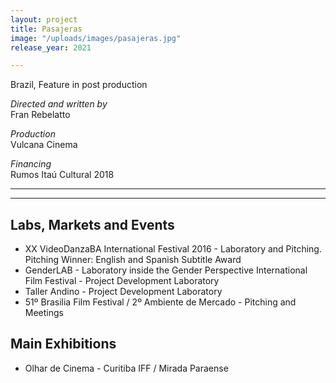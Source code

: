 ```yaml
---
layout: project
title: Pasajeras
image: "/uploads/images/pasajeras.jpg"
release_year: 2021

---
```

Brazil, Feature in post production

_Directed and written by_  
Fran Rebelatto

_Production_  
Vulcana Cinema

_Financing_  
Rumos Itaú Cultural 2018

***

***

## Labs, Markets and Events

* XX VideoDanzaBA International Festival 2016 - Laboratory and Pitching.  
  Pitching Winner: English and Spanish Subtitle Award
* GenderLAB - Laboratory inside the Gender Perspective International Film Festival - Project Development Laboratory
* Taller Andino - Project Development Laboratory
* 51º Brasilia Film Festival / 2º Ambiente de Mercado -  Pitching and Meetings

## Main Exhibitions

* Olhar de Cinema - Curitiba IFF / Mirada Paraense
